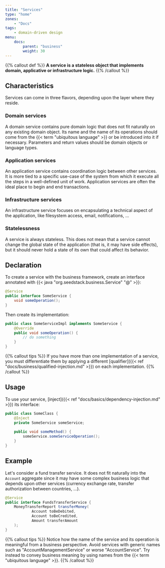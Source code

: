 ```yaml
---
title: "Services"
type: "home"
zones:
    - "Docs"
tags:
    - domain-driven design
menu:
    docs:
        parent: "business"
        weight: 30
---
```


{{% callout def %}}
**A service is a stateless object that implements domain, applicative or infrastructure logic.**
{{% /callout %}}
<!--more-->

## Characteristics

Services can come in three flavors, depending upon the layer where they reside.

### Domain services

A domain service contains pure domain logic that does not fit naturally on any existing domain object. Its name and the name 
of its operations should come from the {{< term "ubiquitous language" >}} or be introduced into it if necessary. 
Parameters and return values should be domain objects or language types.

### Application services

An application service contains coordination logic between other services. It is more tied to a specific use-case 
of the system from which it execute all the steps in a well-defined unit of work. Application services are often the 
ideal place to begin and end transactions.

### Infrastructure services

An infrastructure service focuses on encapsulating a technical aspect of the application, like filesystem access, 
email, notifications, ...   

### Statelessness

A service is always stateless. This does not mean that a service cannot change the global state of the application
(that is, it may have side effects), but it should never hold a state of its own that could affect its behavior.

## Declaration

To create a service with the business framework, create an interface annotated with {{< java "org.seedstack.business.Service" "@" >}}:

```java
@Service
public interface SomeService {
    void someOperation();
}
```

Then create its implementation:

```java
public class SomeServiceImpl implements SomeService {
    @Override
    public void someOperation() {
        // do something        
    }
}
```

{{% callout tips %}}
If you have more than one implementation of a service, you must differentiate them by applying a different 
[qualifier]({{< ref "docs/business/qualified-injection.md" >}}) on each implementation. 
{{% /callout %}}

## Usage

To use your service, [inject]({{< ref "docs/basics/dependency-injection.md" >}}) its interface: 

```java
public class SomeClass {
    @Inject
    private SomeService someService;
    
    public void someMethod() {
        someService.someServiceOperation();        
    }
}
```

## Example

Let's consider a fund transfer service. It does not fit naturally into the `Account` aggregate since it may have some complex
business logic that depends upon other services (currency exchange rate, transfer authorization between countries, ...).

```java
@Service
public interface FundsTransferService {
    MoneyTransferReport transferMoney(
            Account toBeDebited,
            Account toBeCredited,
            Amount transferAmount
    );
}
```

{{% callout tips %}}
Notice how the name of the service and its operation is meaningful from a business perspective. Avoid services with generic 
names such as "AccountManagementService" or worse "AccountService". Try instead to convey business meaning by using names
from the {{< term "ubiquitous language" >}}.
{{% /callout %}}
